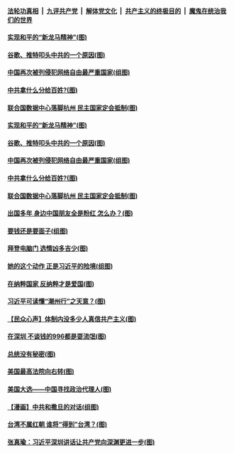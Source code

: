 

####  [法轮功真相](../../../../basic/blob/master/README.md?t=10180802) &nbsp;|&nbsp; [九评共产党](../../../../9ping.md/blob/master/README.md?t=10180802) &nbsp;|&nbsp; [解体党文化](../../../../jtdwh.md/blob/master/README.md?t=10180802)  &nbsp;|&nbsp; [共产主义的终极目的](../../../../gczydzjmd.md/blob/master/README.md?t=10180802) &nbsp;|&nbsp; [魔鬼在统治我们的世界](../../../../mgztzwmdsj.md/blob/master/README.md?t=10180802) 

#### [实现和平的“新龙马精神”(图)](../pages/p4/949587.md?t=10180802) 

#### [谷歌、推特叩头中共的一个原因(图)](../pages/p4/949586.md?t=10180802) 

#### [中国再次被列侵犯网络自由最严重国家(组图)](../pages/p4/949480.md?t=10180802) 


#### [中共拿什么分给百姓?(图)](../pages/p4/949497.md?t=10180802) 

#### [联合国数据中心落脚杭州 民主国家定会抵制(图)](../pages/p4/949503.md?t=10180802) 

#### [实现和平的“新龙马精神”(图)](../pages/p4/949587.md?t=10180802) 

#### [谷歌、推特叩头中共的一个原因(图)](../pages/p4/949586.md?t=10180802) 

#### [中国再次被列侵犯网络自由最严重国家(组图)](../pages/p4/949480.md?t=10180802) 


#### [中共拿什么分给百姓?(图)](../pages/p4/949497.md?t=10180802) 

#### [联合国数据中心落脚杭州 民主国家定会抵制(图)](../pages/p4/949503.md?t=10180802) 

#### [出国多年 身边中国朋友全是粉红 怎么办？(图)](../pages/p4/949487.md?t=10180802) 

#### [要钱还是要面子(组图)](../pages/p4/949483.md?t=10180802) 

#### [拜登电脑门 选情凶多吉少(图)](../pages/p4/949508.md?t=10180802) 

#### [她的这个动作 正是习近平的险境(组图)](../pages/p4/949442.md?t=10180802) 

#### [在纳粹国家 反纳粹才是爱国(图)](../pages/p4/949406.md?t=10180802) 

#### [习近平可读懂“潮州行”之天意？(图)](../pages/p4/949416.md?t=10180802) 

#### [【民众心声】体制内没多少人真信共产主义(图)](../pages/p4/948421.md?t=10180802) 

#### [在深圳 不谈钱的996都是耍流氓(图)](../pages/p4/949407.md?t=10180802) 

#### [总统没有秘密(图)](../pages/p4/949401.md?t=10180802) 

#### [美国最高法院向右转(图)](../pages/p4/949395.md?t=10180802) 

#### [美国大选——中国寻找政治代理人(图)](../pages/p4/949393.md?t=10180802) 

#### [【漫画】中共和撒旦的对话(组图)](../pages/p4/949392.md?t=10180802) 

#### [台湾不属红朝 谁将“得到”台湾？(图)](../pages/p4/949340.md?t=10180802) 

#### [张真瑜：习近平深圳讲话让共产党向深渊更进一步(图)](../pages/p4/949380.md?t=10180802) 

